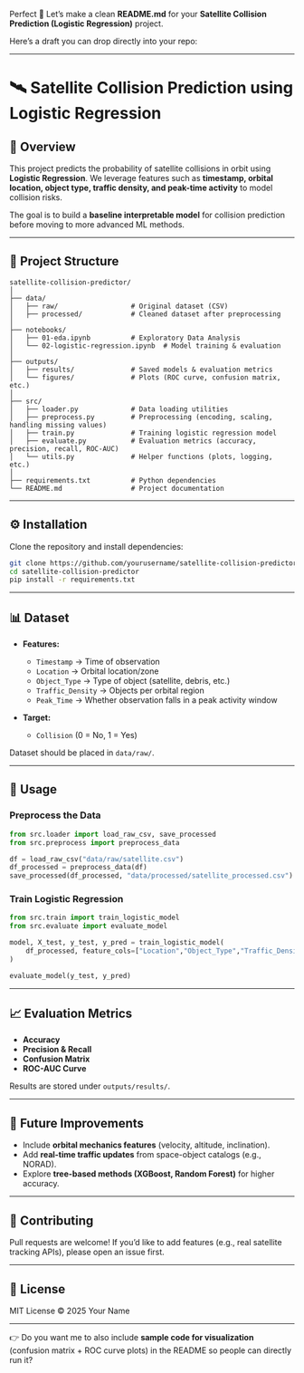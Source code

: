 Perfect 🚀 Let’s make a clean **README.md** for your **Satellite Collision Prediction (Logistic Regression)** project.

Here’s a draft you can drop directly into your repo:

---

# 🛰️ Satellite Collision Prediction using Logistic Regression

## 📌 Overview

This project predicts the probability of satellite collisions in orbit using **Logistic Regression**.
We leverage features such as **timestamp, orbital location, object type, traffic density, and peak-time activity** to model collision risks.

The goal is to build a **baseline interpretable model** for collision prediction before moving to more advanced ML methods.

---

## 📂 Project Structure

```
satellite-collision-predictor/
│
├── data/
│   ├── raw/                  # Original dataset (CSV)
│   ├── processed/            # Cleaned dataset after preprocessing
│
├── notebooks/
│   ├── 01-eda.ipynb          # Exploratory Data Analysis
│   └── 02-logistic-regression.ipynb  # Model training & evaluation
│
├── outputs/
│   ├── results/              # Saved models & evaluation metrics
│   └── figures/              # Plots (ROC curve, confusion matrix, etc.)
│
├── src/
│   ├── loader.py             # Data loading utilities
│   ├── preprocess.py         # Preprocessing (encoding, scaling, handling missing values)
│   ├── train.py              # Training logistic regression model
│   ├── evaluate.py           # Evaluation metrics (accuracy, precision, recall, ROC-AUC)
│   └── utils.py              # Helper functions (plots, logging, etc.)
│
├── requirements.txt          # Python dependencies
└── README.md                 # Project documentation
```

---

## ⚙️ Installation

Clone the repository and install dependencies:

```bash
git clone https://github.com/yourusername/satellite-collision-predictor.git
cd satellite-collision-predictor
pip install -r requirements.txt
```

---

## 📊 Dataset

* **Features:**

  * `Timestamp` → Time of observation
  * `Location` → Orbital location/zone
  * `Object_Type` → Type of object (satellite, debris, etc.)
  * `Traffic_Density` → Objects per orbital region
  * `Peak_Time` → Whether observation falls in a peak activity window

* **Target:**

  * `Collision` (0 = No, 1 = Yes)

Dataset should be placed in `data/raw/`.

---

## 🚀 Usage

### Preprocess the Data

```python
from src.loader import load_raw_csv, save_processed
from src.preprocess import preprocess_data

df = load_raw_csv("data/raw/satellite.csv")
df_processed = preprocess_data(df)
save_processed(df_processed, "data/processed/satellite_processed.csv")
```

### Train Logistic Regression

```python
from src.train import train_logistic_model
from src.evaluate import evaluate_model

model, X_test, y_test, y_pred = train_logistic_model(
    df_processed, feature_cols=["Location","Object_Type","Traffic_Density","Peak_Time"], target_col="Collision"
)

evaluate_model(y_test, y_pred)
```

---

## 📈 Evaluation Metrics

* **Accuracy**
* **Precision & Recall**
* **Confusion Matrix**
* **ROC-AUC Curve**

Results are stored under `outputs/results/`.

---

## 🔮 Future Improvements

* Include **orbital mechanics features** (velocity, altitude, inclination).
* Add **real-time traffic updates** from space-object catalogs (e.g., NORAD).
* Explore **tree-based methods (XGBoost, Random Forest)** for higher accuracy.

---

## 🤝 Contributing

Pull requests are welcome! If you’d like to add features (e.g., real satellite tracking APIs), please open an issue first.

---

## 📜 License

MIT License © 2025 Your Name

---

👉 Do you want me to also include **sample code for visualization** (confusion matrix + ROC curve plots) in the README so people can directly run it?
